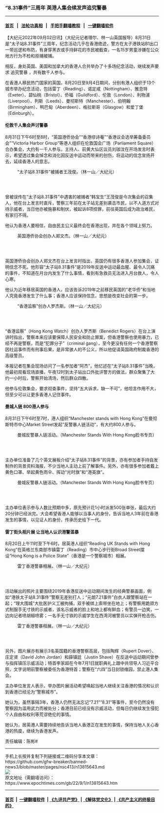 ### “8.31事件”三周年 英港人集会续发声追究警暴
------------------------

#### [首页](https://github.com/gfw-breaker/banned-news3/blob/master/README.md) &nbsp;&nbsp;|&nbsp;&nbsp; [法轮功真相](https://github.com/begood0513/basic/blob/master/README.md)  &nbsp;&nbsp;|&nbsp;&nbsp; [手把手翻墙教程](https://github.com/gfw-breaker/guides/wiki)  &nbsp;&nbsp;|&nbsp;&nbsp; [一键翻墙软件](https://github.com/gfw-breaker/nogfw/blob/master/README.md)  



<div><p>
 【大纪元2022年09月02日讯】（大纪元记者理尔、林一山英国报导）8月31日是“太子站8.31事件”三周年，纪念活动几乎在香港绝迹，警方在太子港铁站B1出口一带巡逻和布防，有身穿黑衣或手持鲜花的市民被截查，一名15岁男童涉嫌在公众地方行为不检和拒捕被捕。
</p>
<p>
 相反，身处英国、美国和加拿大的香港人合共举办了十多场纪念活动，继续发声要求
 <ok href="https://www.epochtimes.com/gb/tag/%E8%BF%BD%E7%A9%B6%E8%AD%A6%E6%9A%B4.html">
  追究警暴
 </ok>
 ，共有数千人参与。
</p>
<p>
 在香港人移民热门国家的英国，8月20日至9月4日期间，分别有港人组织于13个城市举办纪念活动，包括雷丁（Reading）、诺定咸（Nottingham）、雅息特（Exeter）、碧仙桃（Bristol）、侨福（Guildford）、伦敦（London）、利物浦（Liverpool）、列斯（Leeds）、曼彻斯特（Manchester）、伯明翰（Birmingham）、鸭巴甸（Aberdeen）、格拉斯哥（Glasgow）和爱丁堡（Edinburgh）。
</p>
<h4>
 伦敦千人集会声讨警暴
</h4>
<p>
 8月31日下午6时至8时，“英国港侨协会”“香港缪诗菴”“香港议会选举筹备委员会”“Victoria Harbor Group”等港人组织在伦敦国会广场（Parliament Square）合办集会，大约有一千人参与。主持人、前黄大仙区议员刘珈汶在开场发言时表示，希望透过集会悼念和消化因反送中运动而带来的创伤，将运动的信念宣扬开去，延续香港人的意志。
</p>
<figure aria-describedby="caption-attachment-13815663" class="wp-caption aligncenter" id="attachment_13815663" style="width: 600px">
 <ok href="https://i.epochtimes.com/assets/uploads/2022/09/id13815663-cb487104d58dfbff07d297378e95450f.jpeg" target="_blank">
  <img alt="" class="size-large wp-image-13815663" src="https://i.epochtimes.com/assets/uploads/2022/09/id13815663-cb487104d58dfbff07d297378e95450f-600x450.jpeg"/>
 </ok>
 <br/><figcaption class="wp-caption-text" id="caption-attachment-13815663">
  “太子站8.31事件”被捕者王茂俊。（林一山╱大纪元）
 </figcaption><br/>
</figure><br/>
<p>
 曾被误传在“太子站8.31事件”中遇害的被捕者“韩宝生”王茂俊是今次集会的召集人，他在台上发言时直斥，警察三年前在太子站无差别袭击市民，以不人道方式对待示威者，当日他亦被施暴和制伏，被起诉8项控罪，前往英国后成为政治难民，有家归不得。
</p>
<p>
 他认为香港人要相信，自由民主公义最终会在香港出现，并在各个领域上努力。
</p>
<figure aria-describedby="caption-attachment-13815664" class="wp-caption aligncenter" id="attachment_13815664" style="width: 600px">
 <ok href="https://i.epochtimes.com/assets/uploads/2022/09/id13815664-5415730c4df15ccb47f5000e3ad32a28.jpeg" target="_blank">
  <img alt="" class="size-large wp-image-13815664" src="https://i.epochtimes.com/assets/uploads/2022/09/id13815664-5415730c4df15ccb47f5000e3ad32a28-600x450.jpeg"/>
 </ok>
 <br/><figcaption class="wp-caption-text" id="caption-attachment-13815664">
  英国港侨协会创办人郑文杰。（林一山╱大纪元）
 </figcaption><br/>
</figure><br/>
<p>
 英国港侨协会创办人郑文杰在台上发言时指出，英国仍有很多香港人参加集会，证明信念不死。他形容“太子站8.31事件”是2019年反送中运动最血腥、最令人沉痛的事件，不知道在月台内发生了什么事情，看到有急救员无法进入月台救人，令人心寒。
</p>
<p>
 他认为近年移居英国的香港人，应该告诉2019年之前移民英国的“老华侨”和当地人究竟香港发生了什么事；香港人应该保持信念，思想是改变社会的第一步。
</p>
<figure aria-describedby="caption-attachment-13815665" class="wp-caption aligncenter" id="attachment_13815665" style="width: 600px">
 <ok href="https://i.epochtimes.com/assets/uploads/2022/09/id13815665-6f2777b5b7561eab696b6c117796cea6.jpeg" target="_blank">
  <img alt="" class="size-large wp-image-13815665" src="https://i.epochtimes.com/assets/uploads/2022/09/id13815665-6f2777b5b7561eab696b6c117796cea6-600x450.jpeg"/>
 </ok>
 <br/><figcaption class="wp-caption-text" id="caption-attachment-13815665">
  “香港监察”创办人罗杰斯。（林一山╱大纪元）
 </figcaption><br/>
</figure><br/>
<p>
 “香港监察”（Hong Kong Watch）创办人罗杰斯（Benedict Rogers）在台上演讲时指出，警察本来应该要保障人民安全和防止罪案，但香港警察也使用暴力，已经不再是警察，而是“犯罪分子”（criminal gang），至今更没有任何一个香港警察因社运事件而有刑事后果，是非常骇人的不公义，所以他促请英国政府制裁香港的高级警员。
</p>
<p>
 本报记者在集会现场访问了一名参加者“阿杰”，他忆述在“太子站8.31事件”当晚，他最初观看现场直播，午夜12时到太子站出口外批评警方的做法，群众聚集了大约一小时后，警察开始清场，然后群众四散。
</p>
<p>
 他参与伦敦集会，要求彻查事件，坚持“五大诉求，缺一不可”，他坦言作用不大，但至少可以让更多香港人记住事件。
</p>
<h4>
 曼城人链 800港人参与
</h4>
<p>
 8月31日下午6时至7时，港人组织“Manchester stands with Hong Kong”在曼彻斯特市中心Market Street发起“反警暴人链活动”，有大约800人参与。
</p>
<figure aria-describedby="caption-attachment-13815667" class="wp-caption aligncenter" id="attachment_13815667" style="width: 600px">
 <ok href="https://i.epochtimes.com/assets/uploads/2022/09/id13815667-b1cba34eb7ece66a9ee86953d20f870b.jpg" target="_blank">
  <img alt="" class="size-large wp-image-13815667" src="https://i.epochtimes.com/assets/uploads/2022/09/id13815667-b1cba34eb7ece66a9ee86953d20f870b-600x400.jpg"/>
 </ok>
 <br/><figcaption class="wp-caption-text" id="caption-attachment-13815667">
  曼城反警暴人链活动。（Manchester Stands With Hong Kong脸书专页）
 </figcaption><br/>
</figure><br/>
<p>
 主办单位准备了几个英文展板介绍“太子站8.31事件”的背景，亦有参加者手持自发制作的背景资料海报，不少当地人主动上前了解事件。另外，亦有很多参加者戴上黄色口罩、举起黄色雨伞、挥动“光时旗”和“港英旗”。
</p>
<figure aria-describedby="caption-attachment-13815668" class="wp-caption aligncenter" id="attachment_13815668" style="width: 600px">
 <ok href="https://i.epochtimes.com/assets/uploads/2022/09/id13815668-4089a7d12ecd67ebf82a3f9a999d393f.jpg" target="_blank">
  <img alt="" class="size-large wp-image-13815668" src="https://i.epochtimes.com/assets/uploads/2022/09/id13815668-4089a7d12ecd67ebf82a3f9a999d393f-600x400.jpg"/>
 </ok>
 <br/><figcaption class="wp-caption-text" id="caption-attachment-13815668">
  曼城反警暴人链活动。（Manchester Stands With Hong Kong脸书专页）
 </figcaption><br/>
</figure><br/>
<p>
 主办单位表示参与人数比预期中多，原先预计花1小时派发500张单张，最后大约20分钟已经派完。大会希望香港人能够以当事人的身份，告诉当地人3年前在香港发生的事情，以见证人的身份，传承历史给下一代。
</p>
<h4>
 雷丁街头相片展 让当地人认识港警滥暴
</h4>
<p>
 8月20日上午11时至下午6时，居英港人组织“Reading UK Stands with Hong Kong”在英格兰东南部市镇雷丁（Reading）市中心步行街Broad Street摆设“Hong Kong is a Police State”（香港是一个警察城市）相展。
</p>
<figure aria-describedby="caption-attachment-13815669" class="wp-caption aligncenter" id="attachment_13815669" style="width: 600px">
 <ok href="https://i.epochtimes.com/assets/uploads/2022/09/id13815669-5f9ae10d1603ed45a7eb8bd5c488820e.jpeg" target="_blank">
  <img alt="" class="size-large wp-image-13815669" src="https://i.epochtimes.com/assets/uploads/2022/09/id13815669-5f9ae10d1603ed45a7eb8bd5c488820e-600x450.jpeg"/>
 </ok>
 <br/><figcaption class="wp-caption-text" id="caption-attachment-13815669">
  雷丁香港警暴相展。（林一山／大纪元）
 </figcaption><br/>
</figure><br/>
<p>
 活动展出的照片主要围绕2019年香港反送中运动期间发生的经典警暴画面，例如“港铁太子站8.31事件”警察无差别打人；“元朗7.21事件”白衣人跟警察站在一起；“理大围城”大批医护义工被拘捕，双手被绑上索带坐在地上；有警察用跪颈方式制服手无寸铁的示威者，该名示威者的脸上和地上都有鲜血；有警员一边笑，一边向记者喷胡椒喷雾；一名手无寸铁的示威学生在西湾河被警员以实弹开枪击伤。
</p>
<figure aria-describedby="caption-attachment-13815672" class="wp-caption aligncenter" id="attachment_13815672" style="width: 600px">
 <ok href="https://i.epochtimes.com/assets/uploads/2022/09/id13815672-3720916a2ec44a76cb1f7b43fce53e9c.jpeg" target="_blank">
  <img alt="" class="size-large wp-image-13815672" src="https://i.epochtimes.com/assets/uploads/2022/09/id13815672-3720916a2ec44a76cb1f7b43fce53e9c-600x450.jpeg"/>
 </ok>
 <br/><figcaption class="wp-caption-text" id="caption-attachment-13815672">
  雷丁香港警暴相展。（林一山／大纪元）
 </figcaption><br/>
</figure><br/>
<p>
 另外，图片展亦有展示3名英国籍的香港警察高层，包括陶辉（Rupert Dover）、庄定贤（David John Jordan）和薛镇廷（Justin Shave）在反送中运动期间曾参与指挥镇压示威活动；特首李家超在今年7月1日就职典礼上跟中共领导人习近平合照，文字说明前警察被委任为香港特首；警察在“六四”当日封锁维园，禁止港人集会。
</p>
<p>
 主办单位发言人表示，举办图片展活动希望唤起当地人继续关注香港的情况和认识到香港已经沦为“警察城市”。
</p>
<p>
 她认为，虽然事隔3年，香港人仍然无法忘记“7.21”“8.31”等事件，至今仍然没有警察因为滥用武力而被处分；香港目前已经没有示威活动，但每日仍继续发生侵犯个人自由和权利等荒谬绝伦的事情。
</p>
<p>
 她认为，居英港人需要持续地告诉当地人香港正在发生的事情，保持当地人关心香港的热度，继续为香港发声。
</p>
<p>
</p>
<p>
 责任编辑：陈彬#
</p>
</div>
<hr/>
手机上长按并复制下列链接或二维码分享本文章：<br/>
https://github.com/gfw-breaker/banned-news3/blob/master/pages/nsc413/n13815643.md <br/>
<a href='https://github.com/gfw-breaker/banned-news3/blob/master/pages/nsc413/n13815643.md'><img src='https://github.com/gfw-breaker/banned-news3/blob/master/pages/nsc413/n13815643.md.png'/></a> <br/>
原文地址（需翻墙访问）：https://www.epochtimes.com/gb/22/9/1/n13815643.htm


------------------------
#### [首页](https://github.com/gfw-breaker/banned-news3/blob/master/README.md) &nbsp;|&nbsp; [一键翻墙软件](https://github.com/gfw-breaker/nogfw/blob/master/README.md) &nbsp;| [《九评共产党》](https://github.com/gfw-breaker/9ping.md/blob/master/README.md#九评之一评共产党是什么) | [《解体党文化》](https://github.com/gfw-breaker/jtdwh.md/blob/master/README.md) | [《共产主义的终极目的》](https://github.com/gfw-breaker/gczydzjmd.md/blob/master/README.md)


<img src='http://gfw-breaker.win/banned-news3/pages/nsc413/n13815643.md' width='0px' height='0px'/>